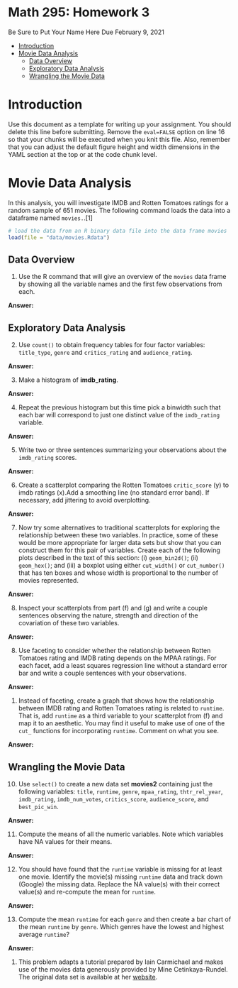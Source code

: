 Math 295: Homework 3
================
Be Sure to Put Your Name Here
Due February 9, 2021

  - [Introduction](#introduction)
  - [Movie Data Analysis](#movie-data-analysis)
      - [Data Overview](#data-overview)
      - [Exploratory Data Analysis](#exploratory-data-analysis)
      - [Wrangling the Movie Data](#wrangling-the-movie-data)

# Introduction

Use this document as a template for writing up your assignment. You
should delete this line before submitting. Remove the `eval=FALSE`
option on line 16 so that your chunks will be executed when you knit
this file. Also, remember that you can adjust the default figure height
and width dimensions in the YAML section at the top or at the code chunk
level.

# Movie Data Analysis

In this analysis, you will investigate IMDB and Rotten Tomatoes ratings
for a random sample of 651 movies. The following command loads the data
into a dataframe named `movies.`.\[1\]

``` r
# load the data from an R binary data file into the data frame movies 
load(file = "data/movies.Rdata")
```

## Data Overview

1.  Use the R command that will give an overview of the `movies` data
    frame by showing all the variable names and the first few
    observations from each.

**Answer:**

## Exploratory Data Analysis

2.  Use `count()` to obtain frequency tables for four factor variables:
    `title_type`, `genre` and `critics_rating` and `audience_rating`.

**Answer:**

3.  Make a histogram of **imdb\_rating**.

**Answer:**

4.  Repeat the previous histogram but this time pick a binwidth such
    that each bar will correspond to just one distinct value of the
    `imdb_rating` variable.

**Answer:**

5.  Write two or three sentences summarizing your observations about the
    `imdb_rating` scores.

**Answer:**

6.  Create a scatterplot comparing the Rotten Tomatoes `critic_score`
    (y) to imdb ratings (x).Add a smoothing line (no standard error
    band). If necessary, add jittering to avoid overplotting.

**Answer:**

7.  Now try some alternatives to traditional scatterplots for exploring
    the relationship between these two variables. In practice, some of
    these would be more appropriate for larger data sets but show that
    you can construct them for this pair of variables. Create each of
    the following plots described in the text of this section: (i)
    `geom_bin2d()`; (ii) `geom_hex()`; and (iii) a boxplot using either
    `cut_width()` or `cut_number()` that has ten boxes and whose width
    is proportional to the number of movies represented.

**Answer:**

8.  Inspect your scatterplots from part (f) and (g) and write a couple
    sentences observing the nature, strength and direction of the
    covariation of these two variables.

**Answer:**

8.  Use faceting to consider whether the relationship between Rotten
    Tomatoes rating and IMDB rating depends on the MPAA ratings. For
    each facet, add a least squares regression line without a standard
    error bar and write a couple sentences with your observations.

**Answer:**

1.  Instead of faceting, create a graph that shows how the relationship
    between IMDB rating and Rotten Tomatoes rating is related to
    `runtime`. That is, add `runtime` as a third variable to your
    scatterplot from (f) and map it to an aesthetic. You may find it
    useful to make use of one of the `cut_` functions for incorporating
    `runtime`. Comment on what you see.

**Answer:**

## Wrangling the Movie Data

10) Use `select()` to create a new data set **movies2** containing just
    the following variables: `title`, `runtime`, `genre`, `mpaa_rating`,
    `thtr_rel_year`, `imdb_rating`, `imdb_num_votes`, `critics_score`,
    `audience_score`, and `best_pic_win`.

**Answer:**

11) Compute the means of all the numeric variables. Note which variables
    have NA values for their means.

**Answer:**

12) You should have found that the `runtime` variable is missing for at
    least one movie. Identify the movie(s) missing `runtime` data and
    track down (Google) the missing data. Replace the NA value(s) with
    their correct value(s) and re-compute the mean for `runtime`.

**Answer:**

13) Compute the mean `runtime` for each `genre` and then create a bar
    chart of the mean `runtime` by `genre`. Which genres have the lowest
    and highest average `runtime`?

**Answer:**

1.  This problem adapts a tutorial prepared by Iain Carmichael and makes
    use of the movies data generously provided by Mine Cetinkaya-Rundel.
    The original data set is available at her
    [website](http://www2.stat.duke.edu/~mc301/data/movies.html).
